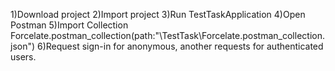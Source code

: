 1)Download project
2)Import project
3)Run TestTaskApplication
4)Open Postman
5)Import Collection Forcelate.postman_collection(path:"\TestTask\Forcelate.postman_collection.json")
6)Request sign-in for anonymous, another requests for authenticated users.
